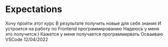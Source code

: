 # Expectations
Хочу пройти этот курс
В результате получить новые для себя знания
И устроится на работу по Frontend программированию
Надеюсь у меня это получится:)
Кажется у меня получается программирвать
Осваиваю VSCode 12/04/2022